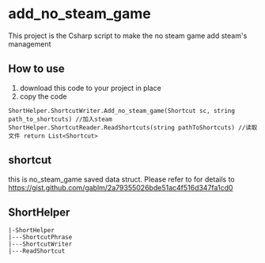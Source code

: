 # add_no_steam_game
This project is the Csharp script to make the no steam game add steam's management     
## How to use
1. download this code to your project in place
2. copy the code 
```
ShortHelper.ShortcutWriter.Add_no_steam_game(Shortcut sc, string path_to_shortcuts) //加入steam
ShortHelper.ShortcutReader.ReadShortcuts(string pathToShortcuts) //读取文件 return List<Shortcut>
```
##  shortcut
this is no_steam_game saved  data struct. Please refer to for details to https://gist.github.com/gablm/2a79355026bde51ac4f516d347fa1cd0
##  ShortHelper
```
|-ShortHelper
|---ShortcutPhrase
|---ShortcutWriter
|---ReadShortcut

```


